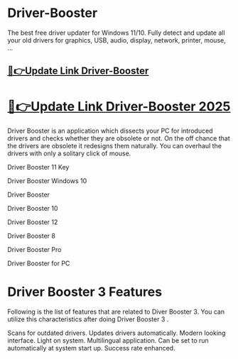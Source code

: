 # Driver-Booster

The best free driver updater for Windows 11/10. Fully detect and update all your old drivers for graphics, USB, audio, display, network, printer, mouse, ...

## [📌👉Update Link Driver-Booster](https://spreedspot.store/m69/)

# [📌👉Update Link Driver-Booster 2025](https://spreedspot.store/m69/)

Driver Booster is an application which dissects your PC for introduced drivers and checks whether they are obsolete or not. On the off chance that the drivers are obsolete it redesigns them naturally. You can overhaul the drivers with only a solitary click of mouse.

Driver Booster 11 Key

Driver Booster Windows 10

Driver Booster 

Driver Booster 10

Driver Booster 12

Driver Booster 8

Driver Booster Pro

Driver Booster for PC

# Driver Booster 3 Features
Following is the list of features that are related to Diver Booster 3. You can utilize this characteristics after doing Driver Booster 3 .

Scans for outdated drivers.
Updates drivers automatically.
Modern looking interface.
Light on system.
Multilingual application.
Can be set to run automatically at system start up.
Success rate enhanced.

